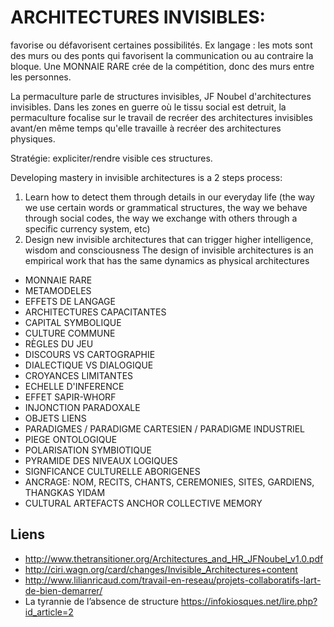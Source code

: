 # ARCHITECTURES INVISIBLES: 
	
favorise ou défavorisent certaines possibilités. Ex langage : les mots sont des murs ou des ponts qui favorisent la communication ou au contraire la bloque. Une MONNAIE RARE crée de la compétition, donc des murs entre les personnes.

La permaculture parle de structures invisibles, JF Noubel d'architectures invisibles. Dans les zones en guerre où le tissu social est detruit, la permaculture focalise sur le travail de recréer des architectures invisibles avant/en même temps qu'elle travaille à recréer des architectures physiques.

Stratégie: expliciter/rendre visible ces structures.

Developing mastery in invisible architectures is a 2 steps process:
1.  Learn how to detect them through details in our everyday life (the way we use certain words or grammatical structures, the way we behave through social codes, the way we exchange with others through a specific currency system, etc)
2.  Design new invisible architectures that can trigger higher intelligence, wisdom and consciousness
The design of invisible architectures is an empirical work that has the same dynamics as physical architectures

- MONNAIE RARE
- METAMODELES
- EFFETS DE LANGAGE
- ARCHITECTURES CAPACITANTES
- CAPITAL SYMBOLIQUE
- CULTURE COMMUNE
- RÈGLES DU JEU
- DISCOURS VS CARTOGRAPHIE
- DIALECTIQUE VS DIALOGIQUE
- CROYANCES LIMITANTES
- ECHELLE D'INFERENCE
- EFFET SAPIR-WHORF
- INJONCTION PARADOXALE
- OBJETS LIENS
- PARADIGMES / PARADIGME CARTESIEN / PARADIGME INDUSTRIEL
- PIEGE ONTOLOGIQUE
- POLARISATION SYMBIOTIQUE
- PYRAMIDE DES NIVEAUX LOGIQUES
- SIGNFICANCE CULTURELLE ABORIGENES
- ANCRAGE: NOM, RECITS, CHANTS, CEREMONIES, SITES, GARDIENS, THANGKAS YIDAM
- CULTURAL ARTEFACTS ANCHOR COLLECTIVE MEMORY


## Liens


- http://www.thetransitioner.org/Architectures_and_HR_JFNoubel_v1.0.pdf
- http://ciri.wagn.org/card/changes/Invisible_Architectures+content
- http://www.lilianricaud.com/travail-en-reseau/projets-collaboratifs-lart-de-bien-demarrer/
- La tyrannie de l’absence de structure
https://infokiosques.net/lire.php?id_article=2
